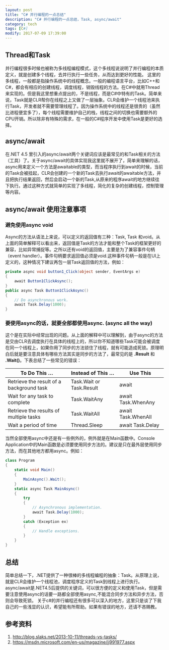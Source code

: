 ```yaml
---
layout: post
title: "C# 并行编程的一点总结"
description: "C# 并行编程的一点总结，Task, async/await"
category: tech
tags: [C#]
modify: 2017-07-09 17:39:00
---
```

## Thread和Task 
并行编程很多时候也被称为多线程编程模式，这个多线程说说明了并行编程的本质定义，就是创建多个线程，去并行执行一些任务，从而达到更好的性能。
这里的多线程，一般都是指操作系统中的线程概念。一般的编程语言平台，比如C++和C#，都会有相应的创建线程，调度线程，销毁线程的方法。在C#中就用Thread来实现的。但是我这里想重点提出的，不是线程，而是C#中特有的Task。简单来说，Task就是CLR帮你在线程之上又做了一层抽象。CLR会维护一个线程池来执行Task，开发者就不需要管理线程了。因为操作系统中的线程还是很贵的（虽然比进程便宜多了），每个线程需要维护自己的栈，线程之间的切换也需要额外的CPU开销。所以除非有特殊的需求，在一般的C#程序开发中使用Task是更好的选择。

## async/await
在.NET 4.5 里引入的async/await两个关键词应该是最常见的和Task相关的方法（工具）了。关于async/await的具体实现我这里就不展开了，简单来理解的话，async用来定义一个方法是awaitable的类型，而当程序执行到await的时候，当前的Task会被挂起，CLR会创建的一个新的Task去执行await的awaitable方法，并且把执行结果返回，然后会启动一个新的Task,从原来的程序await的地方继续往下执行。通过这种方式就简单的实现了多线程，简化的复杂的创建线程，控制管理等内容。

## async/await 使用注意事项

### 避免使用async void
Async的方法从语法上来说，可以定义的返回值有三种：Task, Task<T> 和void。从上面的简单解释可以看出来，返回值是Task的方法才能和整个Task的框架更好的兼容，比如异常捕捉等。之所以还有void的返回值，主要是为了兼容事件句柄（event handler）。事件句柄要求返回值必须是void.这种事件句柄一般是在UI上定义的，这种情况下建议再包一层Task返回值的方法，例如：
```` c#
private async void button1_Click(object sender, EventArgs e)
{
    await Button1ClickAsync();
}
public async Task Button1ClickAsync()
{
    // Do asynchronous work.
    await Task.Delay(1000);
}
````
### 要使用async的话，就要全部都使用async. (async all the way)
这个是在实际中经常出现的问题。从上面的解释中可以理解到，由于async的方法是交由CLR去调度执行在具体的线程上的，所以你不知道哪些Task可能会被调度在同一个线程上，如果你用了同步的方法锁住了线程，就有可能造成死锁。原理明白后就是要注意具体有哪些方法其实是同步的方法了，最常见的是 **.Result** 和 **.Wait()**。下表总结了一些常见的错误：

|To Do This …|Instead of This …|Use This|
|------------|-----------------|--------|
|Retrieve the result of a background task|Task.Wait or Task.Result|await|
|Wait for any task to complete|Task.WaitAny|await Task.WhenAny|
|Retrieve the results of multiple tasks|Task.WaitAll|await Task.WhenAll|
|Wait a period of time|Thread.Sleep|await Task.Delay|

当然全部使用async中还是有一些例外的，例外就是在Main函数中。Console Application中的Main函数是必须要使用同步方法的。建议是只在最外层使用同步方法，而在其他地方都用async。例如：
```` c#
class Program
{
    static void Main()
    {
        MainAsync().Wait();
    }
    static async Task MainAsync()
    {
        try
        {
            // Asynchronous implementation.
            await Task.Delay(1000);
        }
        catch (Exception ex)
        {
            // Handle exceptions.
        }
    }
}
````
## 总结
简单总结一下，.NET提供了一种很棒的多线程编程的抽象：Task。从原理上说，就是CLR会维护一个线程池，调度程序定义的Task到线程上进行执行。async/await是.NET4.5后提供的关键词，可以很方便的定义和使用Task，但是需要注意使用async的话要一路都全部使用async,不能混合同步方法和异步方法，否则会导致死锁。
关于c#的并行编程还有很多可以深入的地方，这里只是谈了下我自己的一些浅显的认识，希望能有所帮助。如果有错误的地方，还请不吝赐教。


## 参考资料
1. http://blog.slaks.net/2013-10-11/threads-vs-tasks/
1. https://msdn.microsoft.com/en-us/magazine/jj991977.aspx
